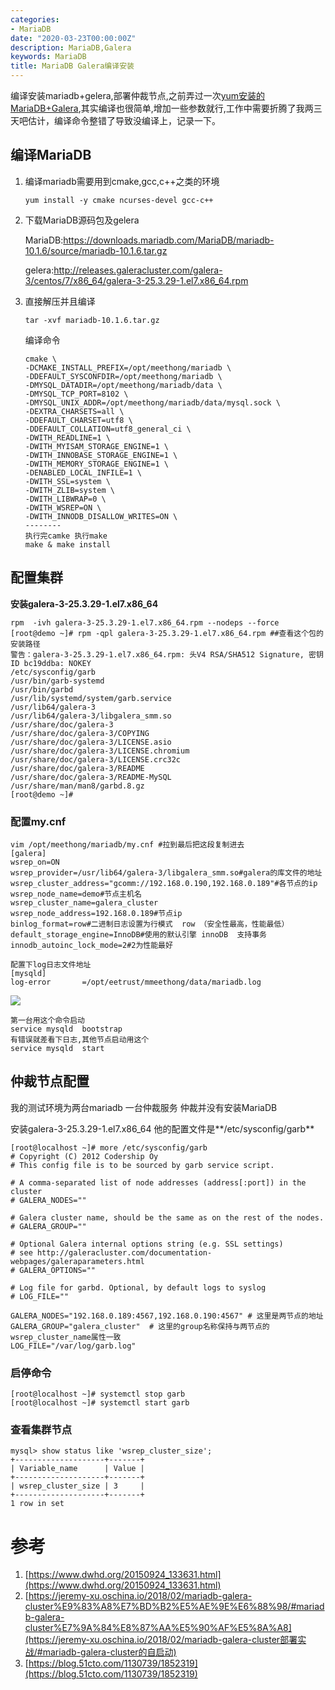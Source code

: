 ```yaml
---
categories:
- MariaDB
date: "2020-03-23T00:00:00Z"
description: MariaDB,Galera
keywords: MariaDB
title: MariaDB Galera编译安装
---
```


编译安装mariadb+gelera,部署仲裁节点,之前弄过一次[yum安装的MariaDB+Galera](https://meethong.github.io/2020/03/18/mariadb-cluster/ ),其实编译也很简单,增加一些参数就行,工作中需要折腾了我两三天吧估计，编译命令整错了导致没编译上，记录一下。

<!--more-->

## 编译MariaDB

1. 编译mariadb需要用到cmake,gcc,c++之类的环境

   ```
   yum install -y cmake ncurses-devel gcc-c++
   ```

2. 下载MariaDB源码包及gelera

   MariaDB:https://downloads.mariadb.com/MariaDB/mariadb-10.1.6/source/mariadb-10.1.6.tar.gz

   gelera:http://releases.galeracluster.com/galera-3/centos/7/x86_64/galera-3-25.3.29-1.el7.x86_64.rpm

3. 直接解压并且编译

   ```
   tar -xvf mariadb-10.1.6.tar.gz
   ```

   编译命令

   ```
   cmake \
   -DCMAKE_INSTALL_PREFIX=/opt/meethong/mariadb \
   -DDEFAULT_SYSCONFDIR=/opt/meethong/mariadb \
   -DMYSQL_DATADIR=/opt/meethong/mariadb/data \
   -DMYSQL_TCP_PORT=8102 \
   -DMYSQL_UNIX_ADDR=/opt/meethong/mariadb/data/mysql.sock \
   -DEXTRA_CHARSETS=all \
   -DDEFAULT_CHARSET=utf8 \
   -DDEFAULT_COLLATION=utf8_general_ci \
   -DWITH_READLINE=1 \
   -DWITH_MYISAM_STORAGE_ENGINE=1 \
   -DWITH_INNOBASE_STORAGE_ENGINE=1 \
   -DWITH_MEMORY_STORAGE_ENGINE=1 \
   -DENABLED_LOCAL_INFILE=1 \
   -DWITH_SSL=system \
   -DWITH_ZLIB=system \
   -DWITH_LIBWRAP=0 \
   -DWITH_WSREP=ON \
   -DWITH_INNODB_DISALLOW_WRITES=ON \
   --------
   执行完camke 执行make
   make & make install
   ```

## 配置集群

**安装galera-3-25.3.29-1.el7.x86_64**

```
rpm  -ivh galera-3-25.3.29-1.el7.x86_64.rpm --nodeps --force
[root@demo ~]# rpm -qpl galera-3-25.3.29-1.el7.x86_64.rpm ##查看这个包的安装路径
警告：galera-3-25.3.29-1.el7.x86_64.rpm: 头V4 RSA/SHA512 Signature, 密钥 ID bc19ddba: NOKEY
/etc/sysconfig/garb
/usr/bin/garb-systemd
/usr/bin/garbd
/usr/lib/systemd/system/garb.service
/usr/lib64/galera-3
/usr/lib64/galera-3/libgalera_smm.so
/usr/share/doc/galera-3
/usr/share/doc/galera-3/COPYING
/usr/share/doc/galera-3/LICENSE.asio
/usr/share/doc/galera-3/LICENSE.chromium
/usr/share/doc/galera-3/LICENSE.crc32c
/usr/share/doc/galera-3/README
/usr/share/doc/galera-3/README-MySQL
/usr/share/man/man8/garbd.8.gz
[root@demo ~]# 
```

### 配置my.cnf

```
vim /opt/meethong/mariadb/my.cnf #拉到最后把这段复制进去
[galera]
wsrep_on=ON
wsrep_provider=/usr/lib64/galera-3/libgalera_smm.so#galera的库文件的地址
wsrep_cluster_address="gcomm://192.168.0.190,192.168.0.189"#各节点的ip
wsrep_node_name=demo#节点主机名
wsrep_cluster_name=galera_cluster
wsrep_node_address=192.168.0.189#节点ip
binlog_format=row#二进制日志设置为行模式  row （安全性最高，性能最低）
default_storage_engine=InnoDB#使用的默认引擎 innoDB  支持事务
innodb_autoinc_lock_mode=2#2为性能最好

配置下log日志文件地址
[mysqld]
log-error       =/opt/eetrust/mmeethong/data/mariadb.log
```

![](https://i.inderiva.eu.org/img/mariadb-build-my-cnf.png)

```
第一台用这个命令启动
service mysqld  bootstrap
有错误就差看下日志,其他节点启动用这个
service mysqld  start
```

## 仲裁节点配置

我的测试环境为两台mariadb 一台仲裁服务 仲裁并没有安装MariaDB

安装galera-3-25.3.29-1.el7.x86_64 他的配置文件是**/etc/sysconfig/garb**

```
[root@localhost ~]# more /etc/sysconfig/garb
# Copyright (C) 2012 Codership Oy
# This config file is to be sourced by garb service script.

# A comma-separated list of node addresses (address[:port]) in the cluster
# GALERA_NODES=""

# Galera cluster name, should be the same as on the rest of the nodes.
# GALERA_GROUP=""

# Optional Galera internal options string (e.g. SSL settings)
# see http://galeracluster.com/documentation-webpages/galeraparameters.html
# GALERA_OPTIONS=""

# Log file for garbd. Optional, by default logs to syslog
# LOG_FILE=""

GALERA_NODES="192.168.0.189:4567,192.168.0.190:4567" # 这里是两节点的地址
GALERA_GROUP="galera_cluster"  # 这里的group名称保持与两节点的wsrep_cluster_name属性一致
LOG_FILE="/var/log/garb.log"
```

### 启停命令

```
[root@localhost ~]# systemctl stop garb 
[root@localhost ~]# systemctl start garb
```

### 查看集群节点

```
mysql> show status like 'wsrep_cluster_size';
+--------------------+-------+
| Variable_name      | Value |
+--------------------+-------+
| wsrep_cluster_size | 3     |
+--------------------+-------+
1 row in set
```

# 参考

1. [https://www.dwhd.org/20150924_133631.html](https://www.dwhd.org/20150924_133631.html)
2. [https://jeremy-xu.oschina.io/2018/02/mariadb-galera-cluster%E9%83%A8%E7%BD%B2%E5%AE%9E%E6%88%98/#mariadb-galera-cluster%E7%9A%84%E8%87%AA%E5%90%AF%E5%8A%A8](https://jeremy-xu.oschina.io/2018/02/mariadb-galera-cluster部署实战/#mariadb-galera-cluster的自启动)
3. [https://blog.51cto.com/1130739/1852319](https://blog.51cto.com/1130739/1852319)


